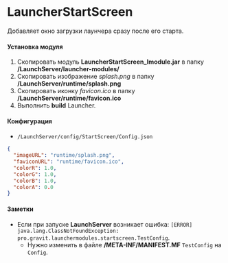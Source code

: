 # LauncherStartScreen

Добавляет окно загрузки лаунчера сразу после его старта.

#### Установка модуля

1. Скопировать модуль **LauncherStartScreen_lmodule.jar** в папку **/LaunchServer/launcher-modules/**
2. Скопировать изображение *splash.png* в папку **/LaunchServer/runtime/splash.png**
3. Скопировать иконку *favicon.ico* в папку **/LaunchServer/runtime/favicon.ico**
4. Выполнить **build** Launcher.

#### Конфигурация

- `/LaunchServer/config/StartScreen/Config.json`

```json
{
  "imageURL": "runtime/splash.png",
  "faviconURL": "runtime/favicon.ico",
  "colorR": 1.0,
  "colorG": 1.0,
  "colorB": 1.0,
  "colorA": 0.0
}
```

#### Заметки

- Если при запуске **LaunchServer** возникает
  ошибка: `[ERROR] java.lang.ClassNotFoundException: pro.gravit.launchermodules.startscreen.TestConfig`.
    - Нужно изменить в файле **/META-INF/MANIFEST.MF** `TestConfig` на `Config`.
